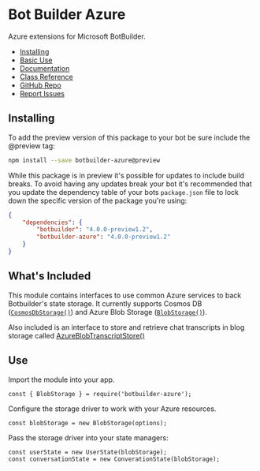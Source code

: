 # Bot Builder Azure

Azure extensions for Microsoft BotBuilder.

- [Installing](#installing)
- [Basic Use](#use)
- [Documentation](https://docs.microsoft.com/en-us/azure/bot-service/bot-service-overview-introduction?view=azure-bot-service-4.0)
- [Class Reference](https://docs.microsoft.com/en-us/javascript/api/botbuilder-azure/)
- [GitHub Repo](https://github.com/Microsoft/botbuilder-js)
- [Report Issues](https://github.com/Microsoft/botbuilder-js/issues)

## Installing
To add the preview version of this package to your bot be sure include the @preview tag:

```bash
npm install --save botbuilder-azure@preview
```

While this package is in preview it's possible for updates to include build breaks. To avoid having any updates break your bot it's recommended that you update the dependency table of your bots `package.json` file to lock down the specific version of the package you're using:

```JSON
{
    "dependencies": {
        "botbuilder": "4.0.0-preview1.2",
        "botbuilder-azure": "4.0.0-preview1.2"
    }
}
```

## What's Included

This module contains interfaces to use common Azure services to back Botbuilder's state storage.
It currently supports Cosmos DB ([`CosmosDbStorage()`](https://docs.microsoft.com/en-us/javascript/api/botbuilder-azure/cosmosdbstorage)) and Azure Blob Storage ([`BlobStorage()`](https://docs.microsoft.com/en-us/javascript/api/botbuilder-azure/blobstorage)).

Also included is an interface to store and retrieve chat transcripts in blog storage called [AzureBlobTranscriptStore()](https://docs.microsoft.com/en-us/javascript/api/botbuilder-azure/azureblobtranscriptstore)

## Use

Import the module into your app.
```
const { BlobStorage } = require('botbuilder-azure');
```

Configure the storage driver to work with your Azure resources.
```
const blobStorage = new BlobStorage(options);
```

Pass the storage driver into your state managers:
```
const userState = new UserState(blobStorage);
const conversationState = new ConverationState(blobStorage);
```